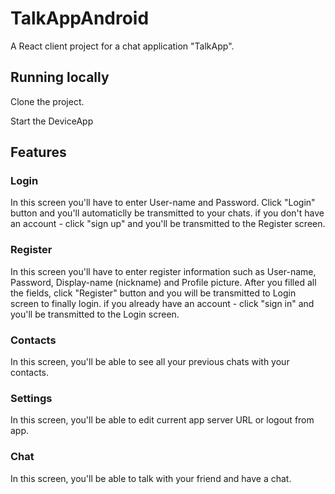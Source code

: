 # TalkAppAndroid

[//]: # (head-end)

A React client project for a chat application "TalkApp".

## Running locally

Clone the project.

Start the DeviceApp

## Features

### Login

In this screen you'll have to enter User-name and Password.
Click "Login" button and you'll automaticlly be transmitted to your chats.
if you don't have an account - click "sign up" and you'll be transmitted to the Register screen.

### Register

In this screen you'll have to enter register information such as User-name, Password, Display-name (nickname) and Profile picture.
After you filled all the fields, click "Register" button and you will be transmitted to Login screen to finally login.
if you already have an account - click "sign in" and you'll be transmitted to the Login screen.

### Contacts

In this screen, you'll be able to see all your previous chats with your contacts.

### Settings

In this screen, you'll be able to edit current app server URL or logout from app.

### Chat

In this screen, you'll be able to talk with your friend and have a chat.

[//]: # (head-end)

[//]: # (foot-start)

[{]: <helper> (navStep)

[}]: #
